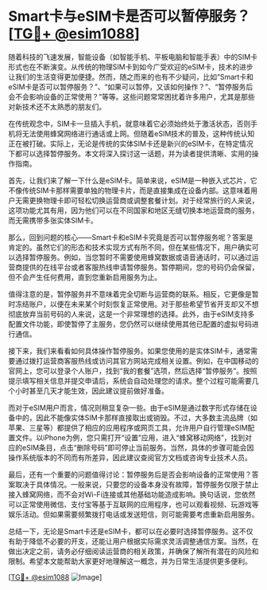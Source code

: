 # Smart卡与eSIM卡是否可以暂停服务？[[TG💪+ @esim1088](https://t.me/s/esim1088)]

随着科技的飞速发展，智能设备（如智能手机、平板电脑和智能手表）中的SIM卡形式也在不断演变。从传统的物理SIM卡到如今广受欢迎的eSIM卡，技术的进步让我们的生活变得更加便捷。然而，随之而来的也有不少疑问，比如“Smart卡和eSIM卡是否可以暂停服务？”、“如果可以暂停，又该如何操作？”、“暂停服务后会不会影响设备的正常使用？”等等。这些问题常常困扰着许多用户，尤其是那些对新技术还不太熟悉的朋友们。

在传统观念中，SIM卡一旦插入手机，就意味着它必须始终处于激活状态，否则手机将无法使用蜂窝网络进行通话或上网。但随着eSIM技术的普及，这种传统认知正在被打破。实际上，无论是传统的实体SIM卡还是新兴的eSIM卡，在特定情况下都可以选择暂停服务。本文将深入探讨这一话题，并为读者提供清晰、实用的操作指南。

首先，让我们来了解一下什么是eSIM卡。简单来说，eSIM是一种嵌入式芯片，它不像传统SIM卡那样需要单独的物理卡片，而是直接集成在设备内部。这意味着用户无需更换物理卡即可轻松切换运营商或调整套餐计划。对于经常旅行的人来说，这项功能尤其有用，因为他们可以在不同国家和地区无缝切换本地运营商的服务，而无需携带多张实体SIM卡。

那么，回到问题的核心——Smart卡和eSIM卡究竟是否可以暂停服务呢？答案是肯定的。虽然它们的形态和技术实现方式有所不同，但在某些情况下，用户确实可以选择暂停服务。例如，当您暂时不需要使用蜂窝数据或语音通话时，可以通过运营商提供的在线平台或者客服热线申请暂停服务。暂停期间，您的号码仍会保留，但不会产生任何费用，直到您重新启用服务为止。

值得注意的是，暂停服务并不意味着完全切断与运营商的联系。相反，它更像是暂时冻结账户，以便在未来某个时刻恢复正常使用。对于那些希望节省开支却又不想彻底放弃当前号码的人来说，这是一个非常理想的选择。此外，由于eSIM支持多配置文件功能，即使暂停了主服务，您仍然可以继续使用其他已配置的虚拟号码进行通信。

接下来，我们来看看如何具体操作暂停服务。如果您使用的是实体SIM卡，通常需要通过拨打运营商客服热线或访问其官方网站完成相关设置。例如，在中国移动的官网上，您可以登录个人账户，找到“我的套餐”选项，然后选择“暂停服务”。按照提示填写相关信息并提交申请后，系统会自动处理您的请求。整个过程可能需要几个小时甚至几天才能生效，因此建议提前做好准备。

而对于eSIM用户而言，情况则稍显复杂一些。由于eSIM是通过数字形式存储在设备中的，因此不能像实体SIM卡那样直接取出或销毁。不过，大多数主流品牌（如苹果、三星等）都提供了相应的应用程序或网页工具，允许用户自行管理eSIM配置文件。以iPhone为例，您只需打开“设置”应用，进入“蜂窝移动网络”，找到对应的eSIM条目，点击“删除号码”即可停止当前服务。当然，具体的步骤可能会因操作系统版本的不同而有所差异，因此建议查阅官方文档或咨询专业技术人员。

最后，还有一个重要的问题值得讨论：暂停服务后是否会影响设备的正常使用？答案取决于具体情况。一般来说，只要您的设备本身没有故障，暂停服务仅限于禁止接入蜂窝网络，而不会对Wi-Fi连接或其他基础功能造成影响。换句话说，您依然可以正常使用微信、支付宝等基于互联网的应用程序，也可以观看视频、玩游戏等娱乐活动。但如果需要频繁拨打电话或发送短信，则可能需要考虑重新启用服务。

总结一下，无论是Smart卡还是eSIM卡，都可以在必要时选择暂停服务。这不仅有助于降低不必要的开支，还能让用户根据实际需求灵活调整通信方案。当然，在做出决定之前，请务必仔细阅读运营商的相关政策，并确保了解所有潜在的风险和限制。希望本文能帮助大家更好地理解这一概念，并为日常生活提供更多便利。

[[TG💪+ @esim1088](https://t.me/s/esim1088) ![Image](https://i.postimg.cc/4NQfJmqS/Snipaste-2025-05-13-00-14-12.png)]